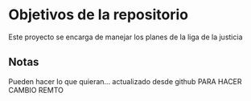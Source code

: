 # Objetivos de la repositorio

Este proyecto se encarga de manejar los planes de la liga de la justicia


## Notas
Pueden hacer lo que quieran...
actualizado desde github
PARA HACER CAMBIO REMTO